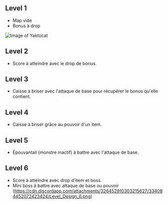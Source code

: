 ## Level 1
- Map vide
- Bonus à drop


![Image of Yaktocat](https://octodex.github.com/images/yaktocat.png)

## Level 2
- Score à atteindre avec le drop de bonus.

## Level 3
- Caisse à briser avec l'attaque de base pour récupérer le bonus qu'elle contient.

## Level 4
- Caisse à briser grâce au pouvoir d'un item.

## Level 5
- Épouvantail (monstre inactif) à battre avec l'attaque de base.

## Level 6
- Score à atteindre avec drop d'item et boss.
- Mini boss à battre avec attaque de base ou pouvoir
(https://cdn.discordapp.com/attachments/326452910303215627/334084452072423424/Level_Design_6.png)
